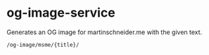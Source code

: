 # og-image-service
Generates an OG image for martinschneider.me with the given text.

    /og-image/msme/{title}/